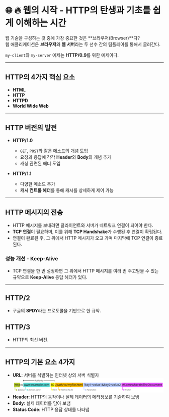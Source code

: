 # 🌐 🔥 웹의 시작 - HTTP의 탄생과 기초를 쉽게 이해하는 시간

웹 기술을 구성하는 것 중에 가장 중요한 것은 **브라우저(Browser)**다?  
웹 애플리케이션은 **브라우저**와 **웹 서버**라는 두 선수 간의 팀플레이를 통해서 굴러간다.

`my-client`와 `my-server` 예제는 **HTTP/0.9**를 위한 예제이다.

---

## HTTP의 4가지 핵심 요소
- **HTML**
- **HTTP**
- **HTTPD**
- **World Wide Web**

---

## HTTP 버전의 발전
- **HTTP/1.0**
  - `GET`, `POST`와 같은 메소드의 개념 도입
  - 요청과 응답에 각각 **Header**와 **Body**의 개념 추가
  - 캐싱 관련된 헤더 도입

- **HTTP/1.1**
  - 다양한 메소드 추가
  - **캐시 컨트롤 헤더**를 통해 캐시를 상세하게 제어 가능

---

## HTTP 메시지의 전송
- HTTP 메시지를 보내려면 클라이언트와 서버가 네트워크 연결이 되어야 한다.
- **TCP 연결**이 필요하며, 이를 위해 **TCP Handshake**가 수행된 후 연결이 확립된다.
- 연결이 완료된 후, 그 위에서 HTTP 메시지가 오고 가며 마지막에 TCP 연결이 종료된다.

### 성능 개선 - Keep-Alive
- TCP 연결을 한 번 설정하면 그 위에서 HTTP 메시지를 여러 번 주고받을 수 있는 규약으로 **Keep-Alive** 응답 헤더가 있다.

---

## HTTP/2
- 구글의 **SPDY**라는 프로토콜을 기반으로 한 규약.

## HTTP/3
- HTTP의 최신 버전.

---

## HTTP의 기본 요소 4가지
- **URL**: 서버를 식별하는 인터넷 상의 서버 식별자
![alt text](image.png)
- **Header**: HTTP의 동작이나 실제 데이터의 메타정보를 기술하여 보냄
- **Body**: 실제 데이터를 담아 보냄
- **Status Code**: HTTP 응답 상태를 나타냄